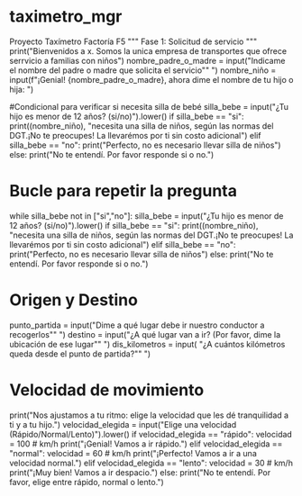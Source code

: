 # taximetro_mgr
Proyecto Taxímetro Factoría F5
"""
Fase 1: Solicitud de servicio
"""
print("Bienvenidos a x. Somos la unica empresa de transportes que ofrece serrvicio a familias con niños")
nombre_padre_o_madre = input("Indicame el nombre del padre o madre que solicita el servicio"" ")
nombre_niño = input(f"¡Genial! {nombre_padre_o_madre}, ahora dime el nombre de tu hijo o hija: ")

#Condicional para verificar si necesita silla de bebé
silla_bebe = input("¿Tu hijo es menor de 12 años? (si/no)").lower()
if silla_bebe == "si":
    print((nombre_niño), "necesita una silla de niños, según las normas del DGT.¡No te preocupes! La llevarémos por ti sin costo adicional")
elif silla_bebe == "no":
    print("Perfecto, no es necesario llevar silla de niños")
else:
    print("No te entendí. Por favor responde si o no.")
    
# Bucle para repetir la pregunta
while silla_bebe not in ["si","no"]:
    silla_bebe = input("¿Tu hijo es menor de 12 años? (si/no)").lower()
    if silla_bebe == "si":
        print((nombre_niño), "necesita una silla de niños, según las normas del DGT.¡No te preocupes! La llevarémos por ti sin costo adicional")
    elif silla_bebe == "no":
        print("Perfecto, no es necesario llevar silla de niños")
    else:
        print("No te entendí. Por favor responde si o no.")

# Origen y Destino 
punto_partida = input("Dime a qué lugar debe ir nuestro conductor a recogerlos"" ")
destino = input("¿A qué lugar van a ir? (Por favor, dime la ubicación de ese lugar"" ")
dis_kilometros = input( "¿A cuántos kilómetros queda desde el punto de partida?"" ")

# Velocidad de movimiento
print("Nos ajustamos a tu ritmo: elige la velocidad que les dé tranquilidad a ti y a tu hijo.")
velocidad_elegida = input("Elige una velocidad (Rápido/Normal/Lento)").lower()
if velocidad_elegida == "rápido":
    velocidad = 100  # km/h
    print("¡Genial! Vamos a ir rápido.")
elif velocidad_elegida == "normal":
    velocidad = 60  # km/h
    print("¡Perfecto! Vamos a ir a una velocidad normal.")
elif velocidad_elegida == "lento":
    velocidad = 30  # km/h
    print("¡Muy bien! Vamos a ir despacio.")
else:
    print("No te entendí. Por favor, elige entre rápido, normal o lento.")



    
